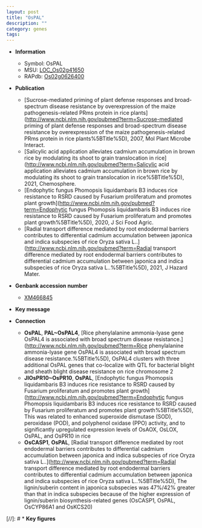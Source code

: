 ```yaml
---
layout: post
title: "OsPAL"
description: ""
category: genes
tags: 
---
```


* **Information**  
    + Symbol: OsPAL  
    + MSU: [LOC_Os02g41650](http://rice.uga.edu/cgi-bin/ORF_infopage.cgi?orf=LOC_Os02g41650)  
    + RAPdb: [Os02g0626400](http://rapdb.dna.affrc.go.jp/viewer/gbrowse_details/irgsp1?name=Os02g0626400)  

* **Publication**  
    + [Sucrose-mediated priming of plant defense responses and broad-spectrum disease resistance by overexpression of the maize pathogenesis-related PRms protein in rice plants](http://www.ncbi.nlm.nih.gov/pubmed?term=Sucrose-mediated priming of plant defense responses and broad-spectrum disease resistance by overexpression of the maize pathogenesis-related PRms protein in rice plants%5BTitle%5D), 2007, Mol Plant Microbe Interact.
    + [Salicylic acid application alleviates cadmium accumulation in brown rice by modulating its shoot to grain translocation in rice](http://www.ncbi.nlm.nih.gov/pubmed?term=Salicylic acid application alleviates cadmium accumulation in brown rice by modulating its shoot to grain translocation in rice%5BTitle%5D), 2021, Chemosphere.
    + [Endophytic fungus Phomopsis liquidambaris B3 induces rice resistance to RSRD caused by Fusarium proliferatum and promotes plant growth](http://www.ncbi.nlm.nih.gov/pubmed?term=Endophytic fungus Phomopsis liquidambaris B3 induces rice resistance to RSRD caused by Fusarium proliferatum and promotes plant growth%5BTitle%5D), 2020, J Sci Food Agric.
    + [Radial transport difference mediated by root endodermal barriers contributes to differential cadmium accumulation between japonica and indica subspecies of rice Oryza sativa L..](http://www.ncbi.nlm.nih.gov/pubmed?term=Radial transport difference mediated by root endodermal barriers contributes to differential cadmium accumulation between japonica and indica subspecies of rice Oryza sativa L..%5BTitle%5D), 2021, J Hazard Mater.

* **Genbank accession number**  
    + [XM466845](http://www.ncbi.nlm.nih.gov/nuccore/XM466845)

* **Key message**  

* **Connection**  
    + __OsPAL__, __PAL~OsPAL4__, [Rice phenylalanine ammonia-lyase gene OsPAL4 is associated with broad spectrum disease resistance.](http://www.ncbi.nlm.nih.gov/pubmed?term=Rice phenylalanine ammonia-lyase gene OsPAL4 is associated with broad spectrum disease resistance.%5BTitle%5D), OsPAL4 clusters with three additional OsPAL genes that co-localize with QTL for bacterial blight and sheath blight disease resistance on rice chromosome 2
    + __JIOsPR10~OsPR10__, __OsPAL__, [Endophytic fungus Phomopsis liquidambaris B3 induces rice resistance to RSRD caused by Fusarium proliferatum and promotes plant growth](http://www.ncbi.nlm.nih.gov/pubmed?term=Endophytic fungus Phomopsis liquidambaris B3 induces rice resistance to RSRD caused by Fusarium proliferatum and promotes plant growth%5BTitle%5D),  This was related to enhanced superoxide dismutase (SOD), peroxidase (POD), and polyphenol oxidase (PPO) activity, and to significantly upregulated expression levels of OsAOX, OsLOX, OsPAL, and OsPR10 in rice
    + __OsCASP1__, __OsPAL__, [Radial transport difference mediated by root endodermal barriers contributes to differential cadmium accumulation between japonica and indica subspecies of rice Oryza sativa L..](http://www.ncbi.nlm.nih.gov/pubmed?term=Radial transport difference mediated by root endodermal barriers contributes to differential cadmium accumulation between japonica and indica subspecies of rice Oryza sativa L..%5BTitle%5D),  The lignin/suberin content in japonica subspecies was 47%/42% greater than that in indica subspecies because of the higher expression of lignin/suberin biosynthesis-related genes (OsCASP1, OsPAL, OsCYP86A1 and OsKCS20)

[//]: # * **Key figures**  


